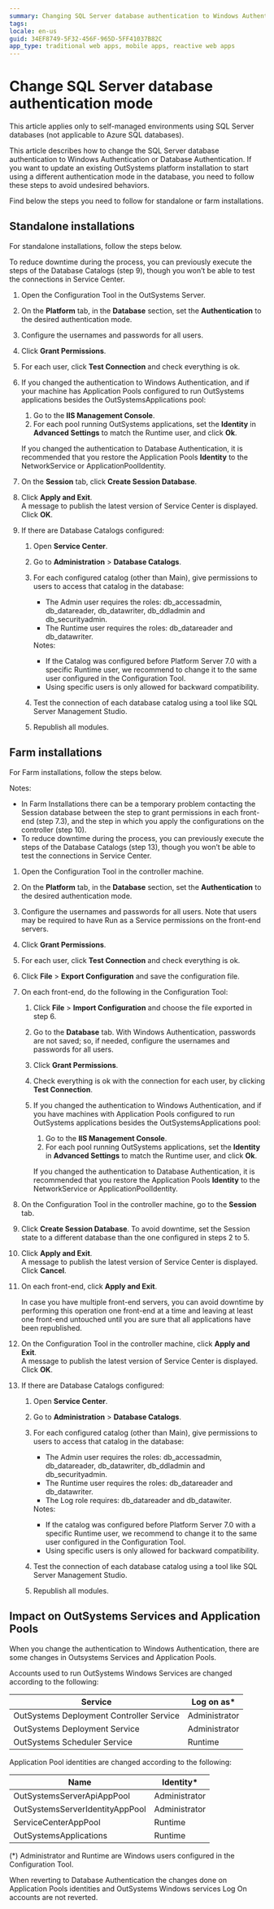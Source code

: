 ```yaml
---
summary: Changing SQL Server database authentication to Windows Authentication or Database Authentication.
tags:
locale: en-us
guid: 34EF8749-5F32-456F-965D-5FF41037B82C
app_type: traditional web apps, mobile apps, reactive web apps
---
```


# Change SQL Server database authentication mode 

<div class="info" markdown="1">
This article applies only to self-managed environments using SQL Server databases (not applicable to Azure SQL databases).
</div>

This article describes how to change the SQL Server database authentication to Windows Authentication or Database Authentication. If you want to update an existing OutSystems platform installation to start using a different authentication mode in the database, you need to follow these steps to avoid undesired behaviors.  

Find below the steps you need to follow for standalone or farm installations.

## Standalone installations

For standalone installations, follow the steps below.

<div class="info" markdown="1">
To reduce downtime during the process, you can previously execute the steps of the Database Catalogs (step 9), though you won’t be able to test the connections in Service Center.
</div>

1. Open the Configuration Tool in the OutSystems Server.

1. On the **Platform** tab, in the **Database** section, set the **Authentication** to the desired authentication mode.

1. Configure the usernames and passwords for all users.

1. Click **Grant Permissions**.

1. For each user, click **Test Connection** and check everything is ok.

1. If you changed the authentication to Windows Authentication, and if your machine has Application Pools configured to run OutSystems applications besides the OutSystemsApplications pool:  
    1. Go to the **IIS Management Console**.
    1. For each pool running OutSystems applications, set the **Identity** in **Advanced Settings** to match the Runtime user, and click **Ok**.

    If you changed the authentication to Database Authentication, it is recommended that you restore the Application Pools **Identity** to the NetworkService or ApplicationPoolIdentity.

1. On the **Session** tab, click **Create Session Database**. 

1. Click **Apply and Exit**.  
A message to publish the latest version of Service Center is displayed. Click **OK**.

1. If there are Database Catalogs configured:
    1. Open **Service Center**.
    1. Go to **Administration** > **Database Catalogs**.
    1. For each configured catalog (other than Main), give permissions to users to access that catalog in the database:  
        * The Admin user requires the roles: db_accessadmin, db_datareader, db_datawriter, db_ddladmin and db_securityadmin.
        * The Runtime user requires the roles: db_datareader and db_datawriter.

        <div class="info" markdown="1">
        Notes:   
        <ul>
        <li> If the Catalog was configured before Platform Server 7.0 with a specific Runtime user, we recommend to change it to the same user configured in the Configuration Tool. </li>
        <li> Using specific users is only allowed for backward compatibility. </li>
        </ul>
        </div>

    1. Test the connection of each database catalog using a tool like SQL Server Management Studio.
    1. Republish all modules.

## Farm installations

For Farm installations, follow the steps below.

<div class="info" markdown="1">
Notes:
<ul>
<li>In Farm Installations there can be a temporary problem contacting the Session database between the step to grant permissions in each front-end (step 7.3), and the step in which you apply the configurations on the controller (step 10).</li>
<li>To reduce downtime during the process, you can previously execute the steps of the Database Catalogs (step 13), though you won’t be able to test the connections in Service Center.</li>
</ul>
</div>

1. Open the Configuration Tool in the controller machine.

1. On the **Platform** tab, in the **Database** section, set the **Authentication** to the desired authentication mode.

1. Configure the usernames and passwords for all users. Note that users may be required to have Run as a Service permissions on the front-end servers.

1. Click **Grant Permissions**.

1. For each user, click **Test Connection** and check everything is ok.

1. Click **File** > **Export Configuration** and save the configuration file.

1. On each front-end, do the following in the Configuration Tool:
    1. Click **File** > **Import Configuration** and choose the file exported in step 6.
    1. Go to the **Database** tab. With Windows Authentication, passwords are not saved; so, if needed, configure the usernames and passwords for all users.
    1. Click **Grant Permissions**.
    1. Check everything is ok with the connection for each user, by clicking **Test Connection**.
    1. If you changed the authentication to Windows Authentication, and if you have machines with Application Pools configured to run OutSystems applications besides the OutSystemsApplications pool:  
        1. Go to the **IIS Management Console**.
        1. For each pool running OutSystems applications, set the **Identity** in **Advanced Settings** to match the Runtime user, and click **Ok**.  
          
        If you changed the authentication to Database Authentication, it is recommended that you restore the Application Pools **Identity** to the NetworkService or ApplicationPoolIdentity.

1. On the Configuration Tool in the controller machine, go to the **Session** tab.

1. Click **Create Session Database**. To avoid downtime, set the Session state to a different database than the one configured in steps 2 to 5.

1. Click **Apply and Exit**.  
A message to publish the latest version of Service Center is displayed. Click **Cancel**.

1. On each front-end, click **Apply and Exit**.

    <div class="info" markdown="1">
    In case you have multiple front-end servers, you can avoid downtime by performing this operation one front-end at a time and leaving at least one front-end untouched until you are sure that all applications have been republished.
    </div>

1. On the Configuration Tool in the controller machine, click **Apply and Exit**.  
A message to publish the latest version of Service Center is displayed. Click **OK**.

1. If there are Database Catalogs configured:
    1. Open **Service Center**.
    1. Go to **Administration** > **Database Catalogs**.
    1. For each configured catalog (other than Main), give permissions to users to access that catalog in the database:  
        * The Admin user requires the roles: db_accessadmin, db_datareader, db_datawriter, db_ddladmin and db_securityadmin.
        * The Runtime user requires the roles: db_datareader and db_datawriter.
        * The Log role requires: db_datareader and db_datawiter.

        <div class="info" markdown="1">
        Notes:   
        <ul>
        <li> If the catalog was configured before Platform Server 7.0 with a specific Runtime user, we recommend to change it to the same user configured in the Configuration Tool. </li>
        <li> Using specific users is only allowed for backward compatibility. </li>
        </ul>
        </div>

    1. Test the connection of each database catalog using a tool like SQL Server Management Studio.
    1. Republish all modules.


## Impact on OutSystems Services and Application Pools

When you change the authentication to Windows Authentication, there are some changes in Outsystems Services and Application Pools.  

Accounts used to run OutSystems Windows Services are changed according to the following:

| Service                                  | Log on as*    |
|------------------------------------------|---------------|
| OutSystems Deployment Controller Service | Administrator |
| OutSystems Deployment Service            | Administrator |
| OutSystems Scheduler Service             | Runtime       |

Application Pool identities are changed according to the following:

| Name                            | Identity*     |
|---------------------------------|---------------|
| OutSystemsServerApiAppPool      | Administrator |
| OutSystemsServerIdentityAppPool | Administrator |
| ServiceCenterAppPool            | Runtime       |
| OutSystemsApplications          | Runtime       |

(*) Administrator and Runtime are Windows users configured in the Configuration Tool.

<div class="info" markdown="1">
When reverting to Database Authentication the changes done on Application Pools identities and OutSystems Windows services Log On accounts are not reverted.
</div>





